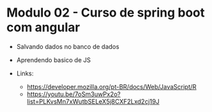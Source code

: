 # Modulo 02 - Curso de spring boot com angular

- Salvando dados no banco de dados
- Aprendendo basico de JS

- Links:
    - https://developer.mozilla.org/pt-BR/docs/Web/JavaScript/R
    - https://youtu.be/7oSm3uwPx2o?list=PLKvsMn7xWutbSELeX5j8CXF2Lxd2cj19J